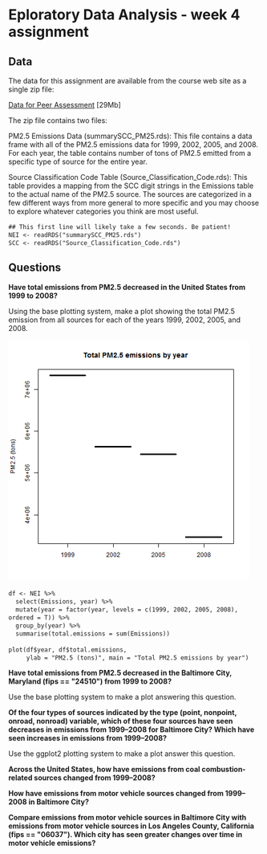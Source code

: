 # Eploratory Data Analysis - week 4 assignment

## Data

The data for this assignment are available from the course web site as a single 
zip file:

[Data for Peer Assessment][1] [29Mb]

The zip file contains two files:

PM2.5 Emissions Data (summarySCC_PM25.rds): This file contains a data frame with
all of the PM2.5 emissions data for 1999, 2002, 2005, and 2008. For each year,
the table contains number of tons of PM2.5 emitted from a specific type of
source for the entire year.

Source Classification Code Table (Source_Classification_Code.rds): This table
provides a mapping from the SCC digit strings in the Emissions table to the
actual name of the PM2.5 source. The sources are categorized in a few different
ways from more general to more specific and you may choose to explore whatever
categories you think are most useful.

```
## This first line will likely take a few seconds. Be patient!
NEI <- readRDS("summarySCC_PM25.rds")
SCC <- readRDS("Source_Classification_Code.rds")
```

## Questions

**Have total emissions from PM2.5 decreased in the United States from 1999 to 2008?**

Using the base plotting system, make a plot showing the total PM2.5
emission from all sources for each of the years 1999, 2002, 2005, and 2008.

![Total PM2.5 emissions by year](plot1.png)

```
df <- NEI %>%
  select(Emissions, year) %>%
  mutate(year = factor(year, levels = c(1999, 2002, 2005, 2008), ordered = T)) %>%
  group_by(year) %>%
  summarise(total.emissions = sum(Emissions))

plot(df$year, df$total.emissions,
     ylab = "PM2.5 (tons)", main = "Total PM2.5 emissions by year")

```

**Have total emissions from PM2.5 decreased in the Baltimore City, Maryland (fips == "24510") from 1999 to 2008?**

Use the base plotting system to make a plot answering this question.

**Of the four types of sources indicated by the type (point, nonpoint, onroad, nonroad) variable, which of these four sources have seen decreases in emissions from 1999–2008 for Baltimore City? Which have seen increases in emissions from 1999–2008?**

Use the ggplot2 plotting system to make a plot answer this question.

**Across the United States, how have emissions from coal combustion-related sources changed from 1999–2008?**

**How have emissions from motor vehicle sources changed from 1999–2008 in Baltimore City?**

**Compare emissions from motor vehicle sources in Baltimore City with emissions from motor vehicle sources in Los Angeles County, California (fips == "06037"). Which city has seen greater changes over time in motor vehicle emissions?**

[1]: https://d396qusza40orc.cloudfront.net/exdata%2Fdata%2FNEI_data.zip "National Emissions Inventory"
